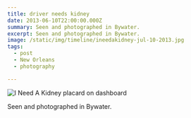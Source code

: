 ```yaml
---
title: driver needs kidney
date: 2013-06-10T22:00:00.000Z
summary: Seen and photographed in Bywater.
excerpt: Seen and photographed in Bywater.
image: /static/img/timeline/ineedakidney-jul-10-2013.jpg
tags:
  - post 
  - New Orleans
  - photography

---
```


![I Need A Kidney placard on dashboard](/static/img/timeline/ineedakidney-jul-10-2013.jpg "I Need A Kidney placard on dashboard")

Seen and photographed in Bywater.